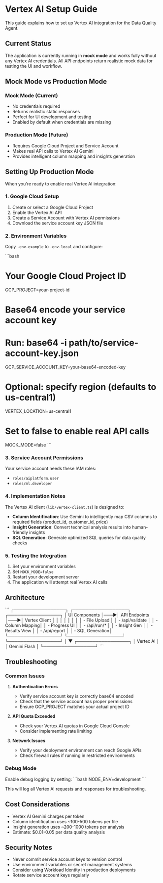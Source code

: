 # Vertex AI Setup Guide

This guide explains how to set up Vertex AI integration for the Data Quality Agent.

## Current Status

The application is currently running in **mock mode** and works fully without any Vertex AI credentials. All API endpoints return realistic mock data for testing the UI and workflow.

## Mock Mode vs Production Mode

### Mock Mode (Current)
- No credentials required
- Returns realistic static responses
- Perfect for UI development and testing
- Enabled by default when credentials are missing

### Production Mode (Future)
- Requires Google Cloud Project and Service Account
- Makes real API calls to Vertex AI Gemini
- Provides intelligent column mapping and insights generation

## Setting Up Production Mode

When you're ready to enable real Vertex AI integration:

### 1. Google Cloud Setup

1. Create or select a Google Cloud Project
2. Enable the Vertex AI API
3. Create a Service Account with Vertex AI permissions
4. Download the service account key JSON file

### 2. Environment Variables

Copy `.env.example` to `.env.local` and configure:

\`\`\`bash
# Your Google Cloud Project ID
GCP_PROJECT=your-project-id

# Base64 encode your service account key
# Run: base64 -i path/to/service-account-key.json
GCP_SERVICE_ACCOUNT_KEY=your-base64-encoded-key

# Optional: specify region (defaults to us-central1)
VERTEX_LOCATION=us-central1

# Set to false to enable real API calls
MOCK_MODE=false
\`\`\`

### 3. Service Account Permissions

Your service account needs these IAM roles:
- `roles/aiplatform.user`
- `roles/ml.developer`

### 4. Implementation Notes

The Vertex AI client (`lib/vertex-client.ts`) is designed to:

- **Column Identification**: Use Gemini to intelligently map CSV columns to required fields (product_id, customer_id, price)
- **Insight Generation**: Convert technical analysis results into human-friendly insights
- **SQL Generation**: Generate optimized SQL queries for data quality checks

### 5. Testing the Integration

1. Set your environment variables
2. Set `MOCK_MODE=false`
3. Restart your development server
4. The application will attempt real Vertex AI calls

## Architecture

\`\`\`
┌─────────────────┐    ┌──────────────────┐    ┌─────────────────┐
│   UI Components │───▶│ API Endpoints    │───▶│ Vertex Client   │
│                 │    │                  │    │                 │
│ - File Upload   │    │ - /api/validate  │    │ - Column Mapping│
│ - Progress UI   │    │ - /api/run/*     │    │ - Insight Gen   │
│ - Results View  │    │ - /api/report    │    │ - SQL Generation│
└─────────────────┘    └──────────────────┘    └─────────────────┘
                                                         │
                                                         ▼
                                               ┌─────────────────┐
                                               │ Vertex AI       │
                                               │ Gemini Flash    │
                                               └─────────────────┘
\`\`\`

## Troubleshooting

### Common Issues

1. **Authentication Errors**
   - Verify service account key is correctly base64 encoded
   - Check that the service account has proper permissions
   - Ensure GCP_PROJECT matches your actual project ID

2. **API Quota Exceeded**
   - Check your Vertex AI quotas in Google Cloud Console
   - Consider implementing rate limiting

3. **Network Issues**
   - Verify your deployment environment can reach Google APIs
   - Check firewall rules if running in restricted environments

### Debug Mode

Enable debug logging by setting:
\`\`\`bash
NODE_ENV=development
\`\`\`

This will log all Vertex AI requests and responses for troubleshooting.

## Cost Considerations

- Vertex AI Gemini charges per token
- Column identification uses ~100-500 tokens per file
- Insight generation uses ~200-1000 tokens per analysis
- Estimate: $0.01-0.05 per data quality analysis

## Security Notes

- Never commit service account keys to version control
- Use environment variables or secret management systems
- Consider using Workload Identity in production deployments
- Rotate service account keys regularly
